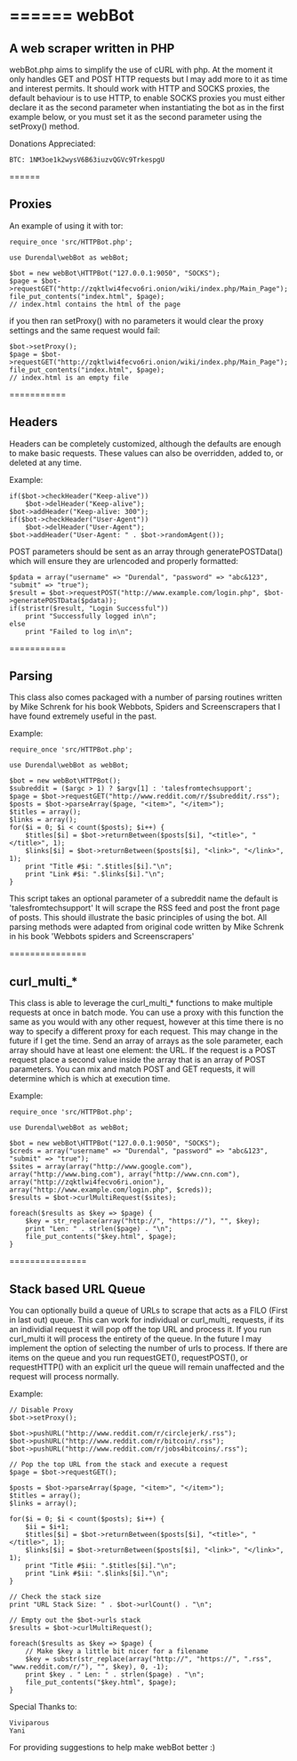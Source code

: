 ======
webBot
======

## A web scraper written in PHP
webBot.php aims to simplify the use of cURL with php. At the moment it only handles GET and POST HTTP requests but I may add more to it as time and interest permits. It should work with HTTP and SOCKS proxies, the default behaviour is to use HTTP, to enable SOCKS proxies you must either declare it as the second parameter when instantiating the bot as in the first example below, or you must set it as the second parameter using the setProxy() method.

Donations Appreciated:

	BTC: 1NM3oe1k2wysV6B63iuzvQGVc9TrkespgU

======
## Proxies

An example of using it with tor:

    require_once 'src/HTTPBot.php';

    use Durendal\webBot as webBot;

	$bot = new webBot\HTTPBot("127.0.0.1:9050", "SOCKS");
	$page = $bot->requestGET("http://zqktlwi4fecvo6ri.onion/wiki/index.php/Main_Page");
	file_put_contents("index.html", $page);
	// index.html contains the html of the page

if you then ran setProxy() with no parameters it would clear the proxy settings and the same request would fail:

	$bot->setProxy();
	$page = $bot->requestGET("http://zqktlwi4fecvo6ri.onion/wiki/index.php/Main_Page");
	file_put_contents("index.html", $page);
	// index.html is an empty file


===========
## Headers

Headers can be completely customized, although the defaults are enough to make basic requests. These values can also be overridden, added to, or deleted at any time.

Example:

	if($bot->checkHeader("Keep-alive"))
		$bot->delHeader("Keep-alive");
	$bot->addHeader("Keep-alive: 300");
	if($bot->checkHeader("User-Agent"))
		$bot->delHeader("User-Agent");
	$bot->addHeader("User-Agent: " . $bot->randomAgent());

POST parameters should be sent as an array through generatePOSTData() which will ensure they are urlencoded and properly formatted:

	$pdata = array("username" => "Durendal", "password" => "abc&123", "submit" => "true");
	$result = $bot->requestPOST("http://www.example.com/login.php", $bot->generatePOSTData($pdata));
	if(stristr($result, "Login Successful"))
		print "Successfully logged in\n";
	else
		print "Failed to log in\n";



===========
## Parsing

This class also comes packaged with a number of parsing routines written by Mike Schrenk for his book Webbots, Spiders and Screenscrapers that I have found extremely useful in the past.

Example:

	require_once 'src/HTTPBot.php';

    use Durendal\webBot as webBot;

	$bot = new webBot\HTTPBot();
	$subreddit = ($argc > 1) ? $argv[1] : 'talesfromtechsupport';
	$page = $bot->requestGET("http://www.reddit.com/r/$subreddit/.rss");
	$posts = $bot->parseArray($page, "<item>", "</item>");
	$titles = array();
	$links = array();
	for($i = 0; $i < count($posts); $i++) {
		$titles[$i] = $bot->returnBetween($posts[$i], "<title>", "</title>", 1);
		$links[$i] = $bot->returnBetween($posts[$i], "<link>", "</link>", 1);
		print "Title #$i: ".$titles[$i]."\n";
		print "Link #$i: ".$links[$i]."\n";
	}


This script takes an optional parameter of a subreddit name the default is 'talesfromtechsupport' It will scrape the RSS feed and post the front page of posts. This should illustrate the basic principles of using the bot. All parsing methods were adapted from original code written by Mike Schrenk in his book 'Webbots spiders and Screenscrapers'

===============
## curl_multi_*

This class is able to leverage the curl_multi_* functions to make multiple requests at once in batch mode. You can use a proxy with this function the same as you would with any other request, however at this time there is no way to specify a different proxy for each request. This may change in the future if I get the time. Send an array of arrays as the sole parameter, each array should have at least one element: the URL. If the request is a POST request place a second value inside the array that is an array of POST parameters. You can mix and match POST and GET requests, it will determine which is which at execution time.

Example:

	require_once 'src/HTTPBot.php';

    use Durendal\webBot as webBot;

	$bot = new webBot\HTTPBot("127.0.0.1:9050", "SOCKS");
	$creds = array("username" => "Durendal", "password" => "abc&123", "submit" => "true");
	$sites = array(array("http://www.google.com"), array("http://www.bing.com"), array("http://www.cnn.com"), array("http://zqktlwi4fecvo6ri.onion"), array("http://www.example.com/login.php", $creds));
	$results = $bot->curlMultiRequest($sites);

	foreach($results as $key => $page) {
		$key = str_replace(array("http://", "https://"), "", $key);
		print "Len: " . strlen($page) . "\n";
		file_put_contents("$key.html", $page);
	}

===============
## Stack based URL Queue

You can optionally build a queue of URLs to scrape that acts as a FILO (First in last out) queue. This can work for individual or curl_multi_ requests, if its an individial request it will pop off the top URL and process it. If you run curl_multi it will process the entirety of the queue. In the future I may implement the option of selecting the number of urls to process. If there are items on the queue and you run requestGET(), requestPOST(), or requestHTTP() with an explicit url the queue will remain unaffected and the request will process normally.

Example:

	// Disable Proxy
	$bot->setProxy();

	$bot->pushURL("http://www.reddit.com/r/circlejerk/.rss");
	$bot->pushURL("http://www.reddit.com/r/bitcoin/.rss");
	$bot->pushURL("http://www.reddit.com/r/jobs4bitcoins/.rss");

	// Pop the top URL from the stack and execute a request
	$page = $bot->requestGET();

	$posts = $bot->parseArray($page, "<item>", "</item>");
	$titles = array();
	$links = array();

	for($i = 0; $i < count($posts); $i++) {
		$ii = $i+1;
		$titles[$i] = $bot->returnBetween($posts[$i], "<title>", "</title>", 1);
		$links[$i] = $bot->returnBetween($posts[$i], "<link>", "</link>", 1);
		print "Title #$ii: ".$titles[$i]."\n";
		print "Link #$ii: ".$links[$i]."\n";
	}

	// Check the stack size
	print "URL Stack Size: " . $bot->urlCount() . "\n";

	// Empty out the $bot->urls stack
	$results = $bot->curlMultiRequest();

	foreach($results as $key => $page) {
		// Make $key a little bit nicer for a filename
		$key = substr(str_replace(array("http://", "https://", ".rss", "www.reddit.com/r/"), "", $key), 0, -1);
		print $key . " Len: " . strlen($page) . "\n";
		file_put_contents("$key.html", $page);
	}

Special Thanks to:

	Viviparous
	Yani

For providing suggestions to help make webBot better :)
